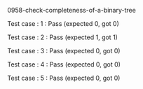 
0958-check-completeness-of-a-binary-tree


Test case : 1 : Pass
 (expected 0, got 0)

Test case : 2 : Pass
 (expected 1, got 1)

Test case : 3 : Pass
 (expected 0, got 0)

Test case : 4 : Pass
 (expected 0, got 0)

Test case : 5 : Pass
 (expected 0, got 0)
